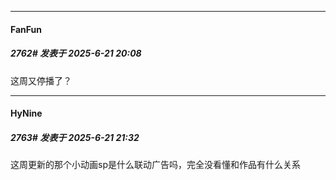 ﻿
*****

####  FanFun  
##### 2762#       发表于 2025-6-21 20:08

这周又停播了？


*****

####  HyNine  
##### 2763#       发表于 2025-6-21 21:32

这周更新的那个小动画sp是什么联动广告吗，完全没看懂和作品有什么关系

